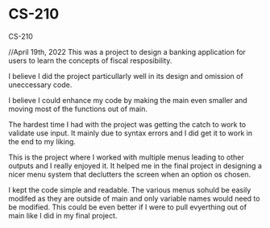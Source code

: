 # CS-210
CS-210

//April 19th, 2022
This was a project to design a banking application for users to learn the concepts of fiscal resposibility.

I believe I did the project particullarly well in its design and omission of uneccessary code. 

I believe I could enhance my code by making the main even smaller and moving most of the functions out of main.

The hardest time I had with the project was getting the catch to work to validate use input. It mainly due to syntax errors and I did get it to work in the end to my liking.

This is the project where I worked with multiple menus leading to other outputs and I really enjoyed it. It helped me in the final project in designing a nicer menu system that declutters the screen when an option os chosen.

I kept the code simple and readable. The various menus sohuld be easily modifed as they are outside of main and only variable names would need to be modified. This could be even better if I were to pull evyerthing out of main like I did in my final project. 
